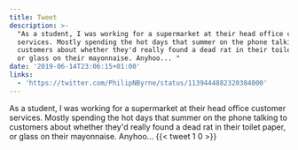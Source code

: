 ```yaml
---
title: Tweet
description: >-
  "As a student, I was working for a supermarket at their head office customer
  services. Mostly spending the hot days that summer on the phone talking to
  customers about whether they'd really found a dead rat in their toilet paper,
  or glass on their mayonnaise. Anyhoo... "
date: '2019-06-14T23:06:15+01:00'
links:
  - 'https://twitter.com/PhilipNByrne/status/1139444882320384000'
---
```

As a student, I was working for a supermarket at their head office customer services. Mostly spending the hot days that summer on the phone talking to customers about whether they'd really found a dead rat in their toilet paper, or glass on their mayonnaise. Anyhoo... 
      {{< tweet 1 0 >}}
    
